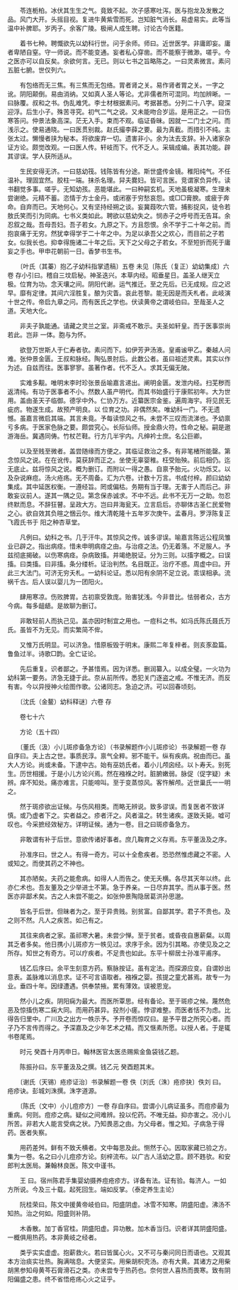 <!-- { "loadSidebar": true } -->
　　苓连栀柏。冰伏其生生之气。竟致不起。次子感寒吐泻。医与抱龙及发散之品。风门大开。头摇目视。复进牛黄紫雪而死。岂知脏气消长。易虚易实。此等当温中补脾耶。岁丙子。余客广陵。极闸人成生聘。讨论古今医籍。

　　着书七种。聘慨欲先以幼科行世。问于余师。师曰。近世医学。非庸即妄。庸者卑陋自窒。守一师说。而不能变通。妄者私心穿凿。而不能察于微渺。嗟乎。今之医亦可以自反矣。余欲何言。无已。则以七书之旨略陈之。一曰灵素微言。素问五脏七腑。世仅列六。

　　有包络而无三焦。有三焦而无包络。胃者肾之关。易作肾者胃之关。一字之讹。阴阳颠倒。易由消纳。又如真人圣人等论。尤非儒者所可混同。均加辨晰。一曰脉覆。叔和之书。伪乱难凭。李士材根据素问。考据甚悉。分列二十八字。窥深迎浮。后生小子。殊苦寻究。初气二气之说。又未能吻合岁运。是用正之。一曰伤寒答问。仲景法象高深。茫无入手。束而不观。临证昏昧。因就一二门士之问。而浅示之。使易通晓。一曰医贯别裁。赵氏撮李薛之要。最为真截。而措引不纯。主张太过。懒慢者挟为秘本。将欲废弃一切。遗害非小。余为汰去支辞。补入诸家杂证方论。颇觉改观。一曰医人传。轩岐而下。代不乏人。采辑成编。表其功能。辟其谬误。学人获所适从。

　　生民安得无济。一曰慈幼筏。钱陈皆有分途。斯世盛传金镜。稚阳纯气。不任温补。理固宜然。胶柱一端。抹杀名理。舁夫爨妇。皆可言医。竞谓家负异传。读书翻觉多事。嗟乎。无知幼孩。恶能堪此。一曰种嗣玄机。天地虽极凝寒。生理未尝谢绝。元精不蓄。恣情于方士金丹。或闭塞于穷愁哀怨。或□□膏腴。或疲于奔命。自弃而已。天地何心。又有坚持经朔之谈。妄冀葭吹六管。捕影捉风，徒令若敖氏笑而引为同病。七书义类如此。聘欲以慈幼失之。悯赤子之呼号而无告耳。余忍叙之哉。吾母吾妇。吾子若女。九原之下。方且怨恨。余不学于二十年之前。而抱哀痛于无穷。然犹幸得学于二十年之中。为足以承吾父之欢心，而目前之子若女。似我长也。抑幸得施诸二十年之后。天下之父母之子若女。不至短折而死于庸妄之手也。甲申花朝前一日。香梦书生书。

　　〔叶氏（其蓁）抱乙子幼科指掌遗稿〕五卷 未见〔陈氏（复正）幼幼集成〕六卷 存小引曰。稽自三坟启秘。神圣迭兴。本草内经。昭垂星日。盖圣人继天立极。位育为功。念天壤之间。阴阳代谢。运气推迁。至之先后。已无成规。应之迟早。靡有定律。其间六淫胜复。酿为灾眚。哀此苍黎。能无因是而夭札者。此岐演十世之传。帝启九章之问。而有医氏之学也。伏读黄帝之谓岐伯曰。至哉圣人之道。天地大化。

　　非夫子孰能通。请藏之灵兰之室。非斋戒不敢示。夫圣如轩皇。而于医事崇尚若此。岂非 一体。胞与为怀。

　　欲登万世斯人于仁寿者欤。素问而下。如伊芳尹汤液。皇甫谧甲乙。秦越人问难。张仲景金匮。王叔和脉经。陶弘景肘后。此数公者。虽曰祖述灵素。其实以作为述。自兹而往。医事寥寥。虽著作者。代不乏人。求其无偏无陂。

　　实难多觏。唯明末李时珍张景岳喻嘉言递出。阐明金匮。发泄内经。扫芜秽而返清纯。有功于医事者不小。然数人虽产明代。而其书始盛行于康熙初年。大为世用。盖由圣天子临御。德孚中外。仁协万方。近纂医宗金鉴。遍周海宇。将见民无疵疠。物遂生成。故预产明良。以 位育之功。非偶然矣。唯幼科一门。不无遗憾。虽嘉言微启其端。其言未竟。予每读惊风之书。未尝不三叹而流涕也。予幼禀亏多病。于医家色脉之要。颇尝究心。长际仙师。授金鼎火符。性命之秘。嗣是遨游海岳。冀遇同俦。竹杖芒鞋。行方几半宇内。凡绅衿士庶。名公巨卿。

　　以及至贱至微者。盖尝随缘而方便之。其临证救治之多。有非笔楮所能罄。第念惊风之说。在在讹传。莫获辞而正之。坐使无辜婴稚。枉受贻殃。前后相仍。迄无底止。兹将惊风之说。概为删订。而附以一得之愚。自禀予胎元。火功烁艾。以及杂说麻痘。汤火疮疡。无不周备。汇为六卷。计数十万言。书成付梓。颜曰幼幼集成。其中延医权衡。一遵经旨。罔或偏枯。务期有当于理。无害于人而后己。非敢妄议前人。遂其一隅之见。第念保赤诚求。不中不远。此书不无万一之助。勿忍终默而息。不辞狂瞽。呈政大方。岂曰井海瓮天。立言启后。亦聊体古圣仁民爱物之心。欲自效其负暄之悃云尔。维大清乾隆十五年岁次庚午。孟春月。罗浮陈复正飞霞氏书于 阳之种杏草堂。

　　凡例曰。幼科之书。几于汗牛。其惊风之传。诚多谬误。喻嘉言陈远公程凤雏业已辟之。指出病痉。惜未申明病痉之由。与治痉之法。仍无着落。不足服人。予兹彻底揭破。以伤寒病痉。杂病致搐。并竭绝脱证。分为三则。以搐字概之。曰误搐。曰类搐。曰非搐。条分缕析。证治判然。名目既正。治疗不惑。周虚中曰。开此三大法门。可济无穷夭札。一幼科论证。悉以阳有余阴不足立说。乖误相承。流祸千古。后人误以婴儿为一团阳火。

　　肆用寒凉。伤败脾胃。古初禀受敦庞。贻害犹浅。今非昔比。怯弱者众，古方今病。每多龃龉。是故聊为删订。

　　非敢轻前人而执己见。盖亦因时制宜之用也。一痘科之书。如冯氏陈氏聂氏万氏。虽皆不为无见。而实繁简不侔。

　　又惟万氏明显。可以济急。惜原板毁于明末。康熙二年复梓者。则亥豕盈篇。鲁鱼过半。诗歌□韵。全亡证论。

　　先后重复。识者鄙之。予甚惜焉。因为详悉。删润纂入。以成全璧。一火功为幼科第一要务。济急无捷于此。奈从前所传。悉犯关门逐盗之戒。不惟无济。而反有害。今以异授神火绘图作歌。公诸同志。急迫之济。可以回春顷刻。

　　〔沈氏（金鳌）幼科释谜〕六卷 存

　　卷七十六

　　方论（五十四）

　　〔董氏（汲）小儿斑疹备急方论〕（书录解题作小儿斑疹论）书录解题一卷 存自序曰。夫上古之世。事质民淳。禀气全粹。邪不能干。纵有疾病。祝由而已。虽大人方论。尚或未备。下逮中古。始有巫妨氏者。着小儿颅囟经。以卜寿夭。别死生。历世相援。于是小儿方论兴焉。然在襁褓之时。脏腑嫩弱。脉促（促字疑）未辨。痒不知处。痛亦难言。只能啼叫。至于变蒸惊风。客忤解颅。近世巢氏一一明之。

　　然于斑疹欲出证候。与伤风相类。而略无辨说。致多谬误。而复医者不致详慎。或乃虚者下之。实者益之。疹者汗之。风者温之。转生诸疾。遂致夭毙。嘘可叹也。今采摭经效秘方。详明证候。通为一卷。目之曰斑疹备急方。

　　非敢谓有补于后世。意欲传诸好事者。庶几鞠育之义存焉。东平董汲及之序。

　　孙准序曰。世之人。有得一奇方。可以十全愈疾者。恐恐然惟虑藏之不密。人或知之。而使其药之不神也。

　　其亦陋矣。夫药之能愈病。如得人人而告之。使无夭横。各尽其天年以终。此亦仁术也。吾友董及之少举进士不第。急于养亲。一日尽弃其学。而从事于医。然医亦非鄙术矣。古之人未尝不能之。如张仲景陶隐居葛洪孙思邈。

　　皆名于后世。但昧者为之。至于异贵贱。别贫富。自鄙其学。君子不贵也。及之则不然。凡人之疾苦。如己有之。

　　其往来病者之家。虽祁寒大暑。未尝少惮。至于贫者。或昏夜自惠薪粲。以周其乏者多矣。他日携小儿斑疹方一帙见过。求序于余。因为引其略。亦使见及之之所存。知世之有奇方。可以疗疾者。不足贵也如此。东平十柳居士孙准平甫序。

　　钱乙后序曰。余平生刻意方药。察脉按证。虽有定法。而探源应变。自谓妙出意表。盖脉难以消息求。证不可言语取者。襁褓之婴。孩提之童尤甚焉。故专一为业。垂四十年。因绿遭遇。供奉禁掖。累有薄效。误被恩宠。

　　然小儿之疾。阴阳痫为最大。而医所覃思。经有备论。至于斑疹之候。蔑然危恶及惊搐伤寒二痫大同。而用药甚异。投剂小瘥。悖谬难整。而医者恬不为虑。比得告归里中。广川及之出方一帙示予。予开卷而惊叹曰。是予平昔之所究心者。而子乃不言传而得之。予深嘉及之少年艺术之精。而又惬素所愿。以授人者。于是辄书卷尾焉。

　　时元 癸酉十月丙申日。翰林医官太医丞赐紫金鱼袋钱乙题。

　　陈振孙曰。东平董汲及之撰。钱乙元 癸酉题其末。

　　〔谢氏（天锡）疮疹证治〕书录解题一卷 佚〔刘氏（洙）疮疹抉〕佚刘 曰。疮疹诀。彭城刘洙撰。洙字道源。

　　〔陈氏（文中）小儿痘疹方〕一卷 存自序曰。尝谓小儿病证虽多。而痘疹最为重病。何则。痘疹之病。疑似之间难辨。投以佗药。不唯无益。抑亦害之。况小儿所苦。非若大人能言受病之状。乃知畏恶之由。为父母者。惟之知。子病急于得药。医者失察。

　　用药差舛。鲜有不致夭横者。文中每思及此。恻然于心。因取家藏已验之方。集为一卷。名之曰小儿痘疹方论。刻梓流布。以广古人活幼之意。顾不韪欤。和安郎判太医局。兼翰林良医。陈文中谨书。

　　王 曰。宿州陈君手集婴幼摄养痘疮疹方。详备有法。证有验。每济人。一如方所说。今及三十载。起死回生。端如反掌。（泰定养生主论）

　　阮桂荣曰。陈文中援黄帝岐伯曰。阳盛阴虚。冰雪不知寒。阴盛阳虚。沸汤不知热。治之何如。阳盛则补阴。

　　木香散。加丁香官桂。阴盛阳虚。异功散。加木香当归。识者详其阴盛阳盛。一概俱用热药。本非黄岐之经者。

　　类乎实实虚虚。抱薪救火。若曰皆属心火。又不可与秦问同日而语也。又观其本方治痰实壮热。胸满喘息。大便坚实。用柴胡枳壳汤。亦有大黄。其诸方之用柴胡黑参知母黄芩石膏滑石之类。亦未尝专于热药也。奈何世人喜热而畏寒。致有阴阳偏盛之患。终不省悟疮疡心火之证乎。

